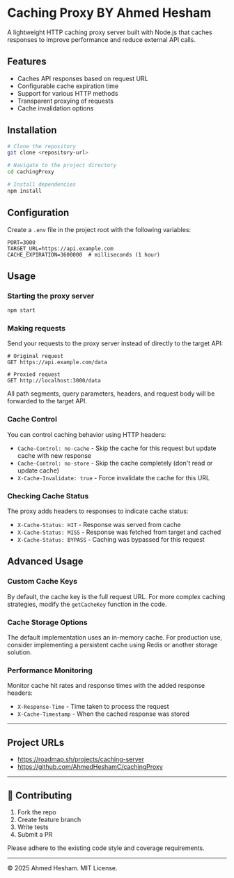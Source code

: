 # Caching Proxy BY Ahmed Hesham

A lightweight HTTP caching proxy server built with Node.js that caches responses to improve performance and reduce external API calls.

## Features

- Caches API responses based on request URL
- Configurable cache expiration time
- Support for various HTTP methods
- Transparent proxying of requests
- Cache invalidation options

## Installation

```bash
# Clone the repository
git clone <repository-url>

# Navigate to the project directory
cd cachingProxy

# Install dependencies
npm install
```

## Configuration

Create a `.env` file in the project root with the following variables:

```
PORT=3000
TARGET_URL=https://api.example.com
CACHE_EXPIRATION=3600000  # milliseconds (1 hour)
```

## Usage

### Starting the proxy server

```bash
npm start
```

### Making requests

Send your requests to the proxy server instead of directly to the target API:

```
# Original request
GET https://api.example.com/data

# Proxied request
GET http://localhost:3000/data
```

All path segments, query parameters, headers, and request body will be forwarded to the target API.

### Cache Control

You can control caching behavior using HTTP headers:

- `Cache-Control: no-cache` - Skip the cache for this request but update cache with new response
- `Cache-Control: no-store` - Skip the cache completely (don't read or update cache)
- `X-Cache-Invalidate: true` - Force invalidate the cache for this URL

### Checking Cache Status

The proxy adds headers to responses to indicate cache status:

- `X-Cache-Status: HIT` - Response was served from cache
- `X-Cache-Status: MISS` - Response was fetched from target and cached
- `X-Cache-Status: BYPASS` - Caching was bypassed for this request

## Advanced Usage

### Custom Cache Keys

By default, the cache key is the full request URL. For more complex caching strategies, modify the `getCacheKey` function in the code.

### Cache Storage Options

The default implementation uses an in-memory cache. For production use, consider implementing a persistent cache using Redis or another storage solution.

### Performance Monitoring

Monitor cache hit rates and response times with the added response headers:

- `X-Response-Time` - Time taken to process the request
- `X-Cache-Timestamp` - When the cached response was stored

---

## Project URLs
- https://roadmap.sh/projects/caching-server
- https://github.com/AhmedHeshamC/cachingProxy

---

## 🤝 Contributing

1. Fork the repo
2. Create feature branch
3. Write tests
4. Submit a PR

Please adhere to the existing code style and coverage requirements.

---

© 2025 Ahmed Hesham. MIT License.
